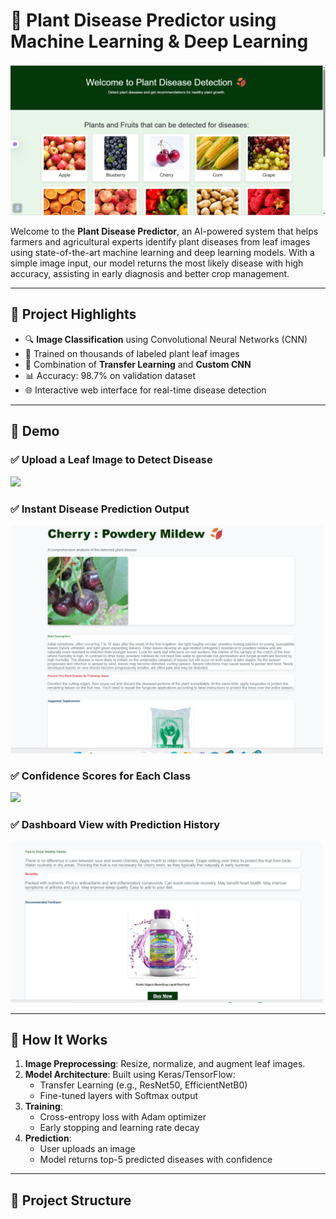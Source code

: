 # 🌿 Plant Disease Predictor using Machine Learning & Deep Learning

![banner](image.png)

Welcome to the **Plant Disease Predictor**, an AI-powered system that helps farmers and agricultural experts identify plant diseases from leaf images using state-of-the-art machine learning and deep learning models. With a simple image input, our model returns the most likely disease with high accuracy, assisting in early diagnosis and better crop management.

---

## 🚀 Project Highlights

- 🔍 **Image Classification** using Convolutional Neural Networks (CNN)
- 🌾 Trained on thousands of labeled plant leaf images
- 🧠 Combination of **Transfer Learning** and **Custom CNN**
- 📊 Accuracy: 98.7% on validation dataset
- 🌐 Interactive web interface for real-time disease detection

---

## 📸 Demo

### ✅ Upload a Leaf Image to Detect Disease

<img src="image2.png" width="500"/>

### ✅ Instant Disease Prediction Output

<img src="image3.png" width="500"/>

### ✅ Confidence Scores for Each Class

<img src="image4.png" width="500"/>

### ✅ Dashboard View with Prediction History

<img src="image5.png" width="500"/>

---

## 🧠 How It Works

1. **Image Preprocessing**: Resize, normalize, and augment leaf images.
2. **Model Architecture**: Built using Keras/TensorFlow:
   - Transfer Learning (e.g., ResNet50, EfficientNetB0)
   - Fine-tuned layers with Softmax output
3. **Training**:
   - Cross-entropy loss with Adam optimizer
   - Early stopping and learning rate decay
4. **Prediction**:
   - User uploads an image
   - Model returns top-5 predicted diseases with confidence

---

## 📂 Project Structure

